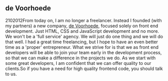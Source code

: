 <article><h2>de Voorhoede</h2><time><span class="day">2</span><span class="month">10</span><span class="year">2012</span></time>From today on, I am no longer a freelancer. Instead I founded (with my partners) a new company, <a href="http://voorhoede.nl">de Voorhoede</a>, focused solely on front end development. Just HTML, CSS and JavaScript development and no more. We won't be a 'full service' agency. We will just do one thing and we will do that well. I had a great time freelancing, but I hope to have an even better time as a 'proper' entrepreneur. What we strive for is that we as front end developers will be able to join your team early in the development process, so that we can make a difference in the projects we do. As we start with some great developers, I am confident that we can offer quality to our clients.So if you have a need for high quality frontend code, you should talk to us.</article>